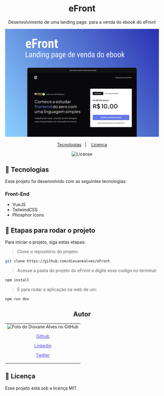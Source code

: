 <h1 align="center">eFront</h1>

<p align="center">Desenvolvimento de uma landing page. para a venda do ebook do eFront</p>

![](./src/assets/preview.jpg)

<p align="center">
  <a href="#-tecnologias">Tecnologias</a>&nbsp;&nbsp;&nbsp;|&nbsp;&nbsp;&nbsp;
  <a href="#memo-licença">Licença</a>
</p>

<p align="center">
  <img alt="License" src="https://img.shields.io/static/v1?label=license&message=MIT&color=49AA26&labelColor=000000">
</p>

## 🚀 Tecnologias

Esse projeto foi desenvolvido com as seguintes tecnologias:

### Front-End

- VueJS
- TailwindCSS
- Phosphor Icons

## 🚀 Etapas para rodar o projeto

Para iniciar o projeto, siga estas etapas:

> Clone o repositório do projeto:

```bash
git clone https://github.com/diovanealves/eFront
```

> Acesse a pasta do projeto do eFront e digite esse codigo no terminal:

```bash
npm install
```

> E para rodar a aplicação na web de um:

```bash
npm run dev
```

<h2 align="center">Autor</h2>
<table>
  <tr>
    <td>
        <img src="https://avatars.githubusercontent.com/u/87160050?v=4" width="100px;" alt="Foto do Diovane Alves no GitHub"/>
            <a href="https://github.com/diovanealves" style="color:#4f46e5" align="center">
                <p>Github</p>
            </a>
            <a href="https://www.linkedin.com/in/diovane-alves-de-oliveira-5320a0217/" style="color:#4f46e5" align="center">
                <p>Linkedin</p>
            </a>
            <a href="https://twitter.com/deluxyfps" style="color:#4f46e5" align="center">
                <p>Twitter</p>
            </a>
    </td>
  </tr>
</table>

## 📝 Licença

Esse projeto está sob a licença MIT.
